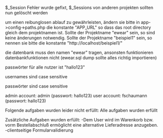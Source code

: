 $_Session Fehler wurde gefixt, $_Sessions von anderen projekten sollten nun gelöscht werden


um einen reibunglosen ablauf zu gewährleisten, ändern sie bitte in app->config->paths.php die konstante "APP_URL" so dass das root directory gleich dem projektnamen ist. Sollte der Projektname "ewear" sein, so sind keine änderungen notwendig. Sollte der Projektname "beispiel1" sein, so nennen sie bitte die konstante "http://localhost/beispiel1/"

die datenbank muss den namen "ewear" tragen, ansonsten funktionieren datenbankfunktionen nicht (ewear.sql dump sollte alles richtig importieren)

passwörter für alle nutzer ist "hallo123"

usernames sind case sensitive

passwörter sind case sensitive

admin account: admin (passwort: hallo123)
user account: fschaumann (passwort: hallo123)


Folgende aufgaben wurden leider nicht erfüllt:
Alle aufgaben wurden erfüllt

Zusätzliche Aufgaben wurden erfüllt:
-Dem User wird im Warenkorb bzw. vorm Bestellabschluß ermöglicht eine alternative
Lieferadresse anzugeben.
-clientseitige Formularvalidierung
